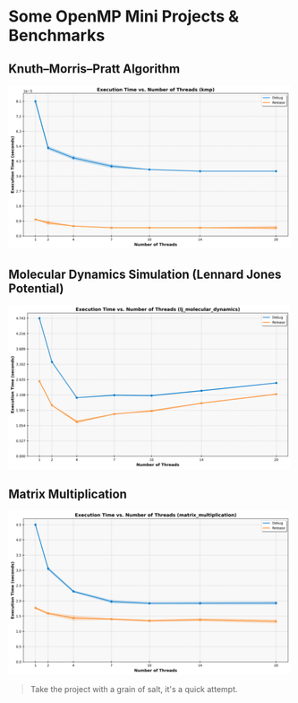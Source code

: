 # Some OpenMP Mini Projects & Benchmarks

## Knuth–Morris–Pratt Algorithm

![kmp.png](res/kmp.png)

## Molecular Dynamics Simulation (Lennard Jones Potential)

![lj_molecular_dynamics.png](res/lj_molecular_dynamics.png)

## Matrix Multiplication

![matrix_multiplication.png](res/matrix_multiplication.png)

> Take the project with a grain of salt, it's a quick attempt.
